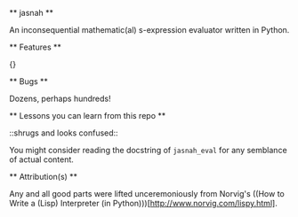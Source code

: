 ** jasnah **

An inconsequential mathematic(al) s-expression evaluator written in Python.

** Features **

{}

** Bugs **

Dozens, perhaps hundreds!

** Lessons you can learn from this repo **

::shrugs and looks confused::

You might consider reading the docstring of `jasnah_eval` for any semblance of actual content.

** Attribution(s) **

Any and all good parts were lifted unceremoniously from Norvig's ((How to Write a (Lisp) Interpreter (in Python)))[http://www.norvig.com/lispy.html].
